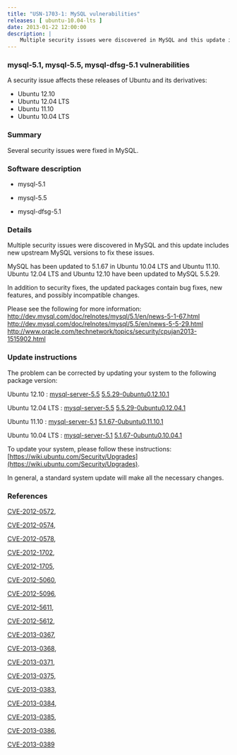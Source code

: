 ```yaml
---
title: "USN-1703-1: MySQL vulnerabilities"
releases: [ ubuntu-10.04-lts ]
date: 2013-01-22 12:00:00
description: |
    Multiple security issues were discovered in MySQL and this update includes new upstream MySQL versions to fix these issues.
--- 
```

 
### mysql-5.1, mysql-5.5, mysql-dfsg-5.1 vulnerabilities

A security issue affects these releases of Ubuntu and its derivatives:

* Ubuntu 12.10
* Ubuntu 12.04 LTS
* Ubuntu 11.10
* Ubuntu 10.04 LTS

### Summary

Several security issues were fixed in MySQL. 

### Software description

* mysql-5.1 

* mysql-5.5 

* mysql-dfsg-5.1 

### Details

Multiple security issues were discovered in MySQL and this update includes new upstream MySQL versions to fix these issues.

MySQL has been updated to 5.1.67 in Ubuntu 10.04 LTS and Ubuntu 11.10. Ubuntu 12.04 LTS and Ubuntu 12.10 have been updated to MySQL 5.5.29.

In addition to security fixes, the updated packages contain bug fixes, new features, and possibly incompatible changes.

Please see the following for more information: http://dev.mysql.com/doc/relnotes/mysql/5.1/en/news-5-1-67.html http://dev.mysql.com/doc/relnotes/mysql/5.5/en/news-5-5-29.html http://www.oracle.com/technetwork/topics/security/cpujan2013-1515902.html 

### Update instructions

The problem can be corrected by updating your system to the following package version:

Ubuntu 12.10
 : [mysql-server-5.5](https://launchpad.net/ubuntu/+source/mysql-5.5) <span> [5.5.29-0ubuntu0.12.10.1](https://launchpad.net/ubuntu/+source/mysql-5.5/5.5.29-0ubuntu0.12.10.1) </span> 

Ubuntu 12.04 LTS
 : [mysql-server-5.5](https://launchpad.net/ubuntu/+source/mysql-5.5) <span> [5.5.29-0ubuntu0.12.04.1](https://launchpad.net/ubuntu/+source/mysql-5.5/5.5.29-0ubuntu0.12.04.1) </span> 

Ubuntu 11.10
 : [mysql-server-5.1](https://launchpad.net/ubuntu/+source/mysql-5.1) <span> [5.1.67-0ubuntu0.11.10.1](https://launchpad.net/ubuntu/+source/mysql-5.1/5.1.67-0ubuntu0.11.10.1) </span> 

Ubuntu 10.04 LTS
 : [mysql-server-5.1](https://launchpad.net/ubuntu/+source/mysql-dfsg-5.1) <span> [5.1.67-0ubuntu0.10.04.1](https://launchpad.net/ubuntu/+source/mysql-dfsg-5.1/5.1.67-0ubuntu0.10.04.1) </span> 

To update your system, please follow these instructions: [https://wiki.ubuntu.com/Security/Upgrades](https://wiki.ubuntu.com/Security/Upgrades).

In general, a standard system update will make all the necessary changes. 

### References

 [CVE-2012-0572](http://people.ubuntu.com/~ubuntu-security/cve/CVE-2012-0572), 

 [CVE-2012-0574](http://people.ubuntu.com/~ubuntu-security/cve/CVE-2012-0574), 

 [CVE-2012-0578](http://people.ubuntu.com/~ubuntu-security/cve/CVE-2012-0578), 

 [CVE-2012-1702](http://people.ubuntu.com/~ubuntu-security/cve/CVE-2012-1702), 

 [CVE-2012-1705](http://people.ubuntu.com/~ubuntu-security/cve/CVE-2012-1705), 

 [CVE-2012-5060](http://people.ubuntu.com/~ubuntu-security/cve/CVE-2012-5060), 

 [CVE-2012-5096](http://people.ubuntu.com/~ubuntu-security/cve/CVE-2012-5096), 

 [CVE-2012-5611](http://people.ubuntu.com/~ubuntu-security/cve/CVE-2012-5611), 

 [CVE-2012-5612](http://people.ubuntu.com/~ubuntu-security/cve/CVE-2012-5612), 

 [CVE-2013-0367](http://people.ubuntu.com/~ubuntu-security/cve/CVE-2013-0367), 

 [CVE-2013-0368](http://people.ubuntu.com/~ubuntu-security/cve/CVE-2013-0368), 

 [CVE-2013-0371](http://people.ubuntu.com/~ubuntu-security/cve/CVE-2013-0371), 

 [CVE-2013-0375](http://people.ubuntu.com/~ubuntu-security/cve/CVE-2013-0375), 

 [CVE-2013-0383](http://people.ubuntu.com/~ubuntu-security/cve/CVE-2013-0383), 

 [CVE-2013-0384](http://people.ubuntu.com/~ubuntu-security/cve/CVE-2013-0384), 

 [CVE-2013-0385](http://people.ubuntu.com/~ubuntu-security/cve/CVE-2013-0385), 

 [CVE-2013-0386](http://people.ubuntu.com/~ubuntu-security/cve/CVE-2013-0386), 

 [CVE-2013-0389](http://people.ubuntu.com/~ubuntu-security/cve/CVE-2013-0389)
 
